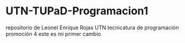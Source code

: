 # UTN-TUPaD-Programacion1
repositorio de Leonel Enrique Rojas UTN tecnicatura de programación promoción 4
este es mi primer cambio